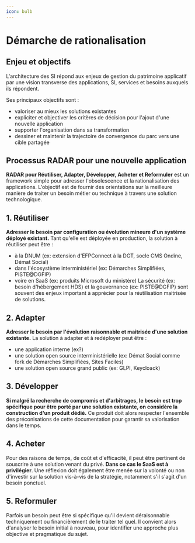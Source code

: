 ```yaml
---
icon: bulb
---
```


# Démarche de rationalisation

## Enjeu et objectifs

L'architecture des SI répond aux enjeux de gestion du patrimoine applicatif par une vision transverse des applications, SI, services et besoins auxquels ils répondent.

Ses principaux objectifs sont :
- valoriser au mieux les solutions existantes
- expliciter et objectiver les critères de décision pour l'ajout d'une nouvelle application
- supporter l'organisation dans sa transformation
- dessiner et maintenir la trajectoire de convergence du parc vers une cible partagée

## Processus RADAR pour une nouvelle application

**RADAR pour Réutiliser, Adapter, Développer, Acheter et Reformuler** est un framework simple pour adresser l'obsolescence et la rationalisation des applications. L'objectif est de fournir des orientations sur la meilleure manière de traiter un besoin métier ou technique à travers une solution
technologique.

## 1. Réutiliser

**Adresser le besoin par configuration ou évolution mineure d'un système déployé existant.**
Tant qu'elle est déployée en production, la solution à réutiliser peut être :
- à la DNUM (ex: extension d'EFPConnect à la DGT, socle CMS Ondine, Démat Social)
- dans l'écosystème interministériel (ex: Démarches Simplifiées, PISTE@DGFIP)
- voire en SaaS (ex: produits Microsoft du ministère)
La sécurité (ex: besoin d'hébergement HDS) et la gouvernance (ex: PISTE@DGFIP) sont souvent des enjeux important à apprécier pour la réutilisation maitrisée de solutions.

## 2. Adapter

**Adresser le besoin par l'évolution raisonnable et maitrisée d'une solution existante.**
La solution à adapter et à redéployer peut être :
- une application interne (ex?)
- une solution open source interministérielle (ex: Démat Social comme fork de Démarches Simplifiées, Sites Faciles)
- une solution open source grand public (ex: GLPI, Keycloack)

## 3. Développer

**Si malgré la recherche de compromis et d'arbitrages, le besoin est trop spécifique pour être porté par une solution existante, on considère la construction d'un produit dédié.**
Ce produit doit alors respecter l'ensemble des préconisations de cette documentation pour garantir sa valorisation dans le temps.

## 4. Acheter

Pour des raisons de temps, de coût et d'efficacité, il peut être pertinent de souscrire à une solution venant du privé.
**Dans ce cas le SaaS est à privilégier**. Une réflexion doit également être menée sur la volonté ou non d'investir sur la solution vis-à-vis de la stratégie, notamment s'il s'agit d'un besoin ponctuel.

## 5. Reformuler

Parfois un besoin peut être si spécifique qu'il devient déraisonnable techniquement ou financièrement de le
traiter tel quel. Il convient alors d'analyser le besoin initial à nouveau, pour identifier une approche plus objective et pragmatique du sujet.
